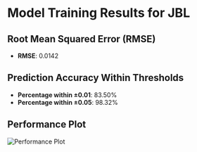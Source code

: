 # Model Training Results for JBL

## Root Mean Squared Error (RMSE)
- **RMSE**: 0.0142

## Prediction Accuracy Within Thresholds
- **Percentage within ±0.01**: 83.50%
- **Percentage within ±0.05**: 98.32%

## Performance Plot
![Performance Plot](../imgs/JBL.png)
